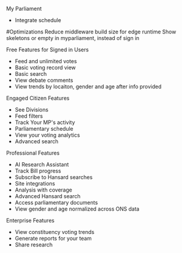 My Parliament
- Integrate schedule

#Optimizations
Reduce middleware build size for edge runtime
Show skeletons or empty in myparliament, instead of sign in


Free Features for Signed in Users
- Feed and unlimited votes
- Basic voting record view
- Basic search
- View debate comments
- View trends by locaiton, gender and age after info provided

Engaged Citizen Features
- See Divisions
- Feed filters
- Track Your MP's activity
- Parliamentary schedule
- View your voting analytics
- Advanced search

Professional Features
- AI Research Assistant
- Track Bill progress
- Subscribe to Hansard searches
- Site integrations
- Analysis with coverage
- Advanced Hansard search
- Access parliamentary documents
- View gender and age normalized across ONS data

Enterprise Features
- View constituency voting trends
- Generate reports for your team
- Share research